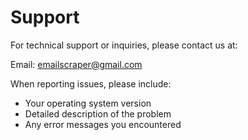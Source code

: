 # Support

For technical support or inquiries, please contact us at:

Email: emailscraper@gmail.com

When reporting issues, please include:
- Your operating system version
- Detailed description of the problem
- Any error messages you encountered
